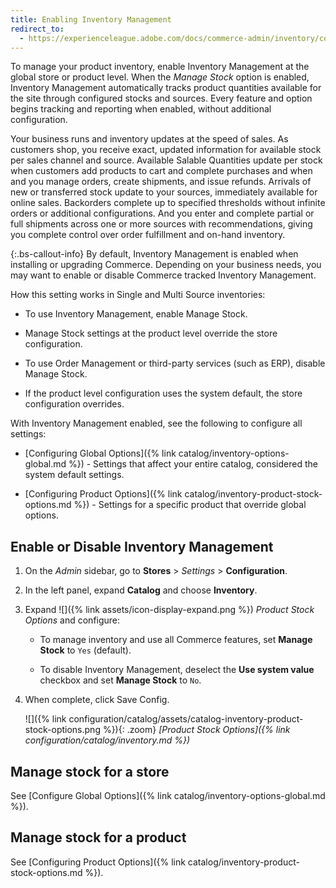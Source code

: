 ```yaml
---
title: Enabling Inventory Management
redirect_to:
  - https://experienceleague.adobe.com/docs/commerce-admin/inventory/configuration/enable.html
---
```


To manage your product inventory, enable Inventory Management at the global store or product level. When the _Manage Stock_ option is enabled, Inventory Management automatically tracks product quantities available for the site through configured stocks and sources. Every feature and option begins tracking and reporting when enabled, without additional configuration.

Your business runs and inventory updates at the speed of sales. As customers shop, you receive exact, updated information for available stock per sales channel and source. Available Salable Quantities update per stock when customers add products to cart and complete purchases and when and you manage orders, create shipments, and issue refunds. Arrivals of new or transferred stock update to your sources, immediately available for online sales. Backorders complete up to specified thresholds without infinite orders or additional configurations. And you enter and complete partial or full shipments across one or more sources with recommendations, giving you complete control over order fulfillment and on-hand inventory.

{:.bs-callout-info}
By default, Inventory Management is enabled when installing or upgrading Commerce. Depending on your business needs, you may want to enable or disable Commerce tracked Inventory Management.

How this setting works in Single and Multi Source inventories:

- To use Inventory Management, enable Manage Stock.

- Manage Stock settings at the product level override the store configuration.

- To use Order Management or third-party services (such as ERP), disable Manage Stock.

- If the product level configuration uses the system default, the store configuration overrides.

With Inventory Management enabled, see the following to configure all settings:

- [Configuring Global Options]({% link catalog/inventory-options-global.md %}) - Settings that affect your entire catalog, considered the system default settings.

- [Configuring Product Options]({% link catalog/inventory-product-stock-options.md %}) - Settings for a specific product that override global options.

## Enable or Disable Inventory Management

1. On the _Admin_ sidebar, go to **Stores** > _Settings_ > **Configuration**.

1. In the left panel, expand **Catalog** and choose **Inventory**.

1. Expand ![]({% link assets/icon-display-expand.png %}) _Product Stock Options_ and configure:

   - To manage inventory and use all Commerce features, set **Manage Stock** to `Yes` (default).

   - To disable Inventory Management, deselect the **Use system value** checkbox and set **Manage Stock** to `No`.

1. When complete, click <span class="btn">Save Config</span>.

   ![]({% link configuration/catalog/assets/catalog-inventory-product-stock-options.png %}){: .zoom}
   _[Product Stock Options]({% link configuration/catalog/inventory.md %})_

## Manage stock for a store

See [Configure Global Options]({% link catalog/inventory-options-global.md %}).

## Manage stock for a product

See [Configuring Product Options]({% link catalog/inventory-product-stock-options.md %}).
